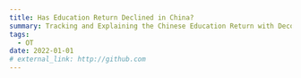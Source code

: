 ```yaml
---
title: Has Education Return Declined in China?
summary: Tracking and Explaining the Chinese Education Return with Decomposition Framework 
tags:
  - OT
date: 2022-01-01
# external_link: http://github.com
---
```


